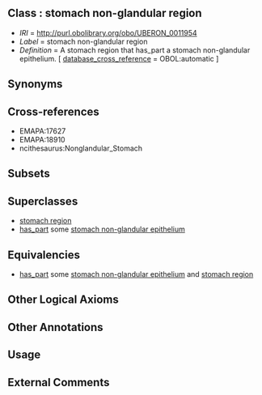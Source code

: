 
## Class : stomach non-glandular region

 * *IRI* = http://purl.obolibrary.org/obo/UBERON_0011954
 * *Label* = stomach non-glandular region
 * *Definition* = A stomach region that has_part a stomach non-glandular epithelium. [ [database_cross_reference](../../ef/oboInOwl#hasDbXref.md) = OBOL:automatic ]

## Synonyms


## Cross-references

 * EMAPA:17627
 * EMAPA:18910
 * ncithesaurus:Nonglandular_Stomach

## Subsets


## Superclasses

 * [stomach region](../../UBERON/34/UBERON_0009034.md)
 * [has_part](../../BFO/51/BFO_0000051.md) some [stomach non-glandular epithelium](../../UBERON/40/UBERON_0010040.md)

## Equivalencies

 * [has_part](../../BFO/51/BFO_0000051.md) some [stomach non-glandular epithelium](../../UBERON/40/UBERON_0010040.md) and [stomach region](../../UBERON/34/UBERON_0009034.md)

## Other Logical Axioms


## Other Annotations


## Usage


## External Comments

